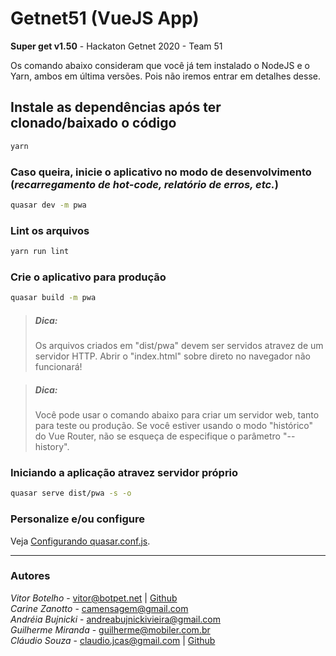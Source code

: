 # Getnet51 (VueJS App)
**Super get v1.50** - Hackaton Getnet 2020 - Team 51


Os comando abaixo consideram que você já tem instalado o NodeJS e o Yarn, ambos em última versões. Pois não iremos entrar em detalhes desse.


## Instale as dependências após ter clonado/baixado o código
```bash
yarn
```

### Caso queira, inicie o aplicativo no modo de desenvolvimento (_recarregamento de hot-code, relatório de erros, etc._)
```bash
quasar dev -m pwa
```

### Lint os arquivos
```bash
yarn run lint
```

### Crie o aplicativo para produção
```bash
quasar build -m pwa
```

> ##### Dica: 
>    Os arquivos criados em "dist/pwa" devem ser servidos atravez de um servidor HTTP.
>    Abrir o "index.html" sobre direto no navegador não funcionará!

> ##### Dica: 
>    Você pode usar o comando abaixo para criar um servidor web, tanto para teste ou produção.
>    Se você estiver usando o modo "histórico" do Vue Router, não se esqueça de especifique o parâmetro "--history".

### Iniciando a aplicação atravez servidor próprio
```bash
quasar serve dist/pwa -s -o
```

### Personalize e/ou configure
Veja [Configurando quasar.conf.js](https://quasar.dev/quasar-cli/quasar-conf-js).



---
### Autores
_Vitor Botelho_ - [vitor@botpet.net](mailto:vitor@botpet.net) | [Github](https://github.com/Homunculo)<br/>
_Carine Zanotto_ - [camensagem@gmail.com](mailto:camensagem@gmail.com)<br/>
_Andréia Bujnicki_ - [andreabujnickivieira@gmail.com](mailto:andreabujnickivieira@gmail.com)<br/>
_Guilherme Miranda_ - [guilherme@mobiler.com.br](mailto:guilherme@mobiler.com.br)<br/>
_Cláudio Souza_ - [claudio.jcas@gmail.com](mailto:claudio.jcas@gmail.com) | [Github](https://github.com/claudiojcas)

